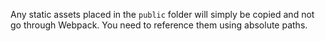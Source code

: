 Any static assets placed in the `public`
folder will simply be copied and not go through Webpack.
You need to reference them using absolute paths.
